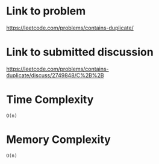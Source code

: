 # Link to problem
https://leetcode.com/problems/contains-duplicate/

# Link to submitted discussion
https://leetcode.com/problems/contains-duplicate/discuss/2749848/C%2B%2B

# Time Complexity
`O(n)`

# Memory Complexity
`O(n)`
